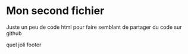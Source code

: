 <?-- un peu de code pour faire semblant -->
<DOCTYPE html>
<html>
<head>
<title>Mon second fichier</title>
<meta charset="utf-8">
</head>
<body>
<h1>Mon second fichier</h1>
<p>Juste un peu de code html pour faire semblant de partager du code sur github</p>
</body>
<footer>quel joli footer</footer>
</html>
